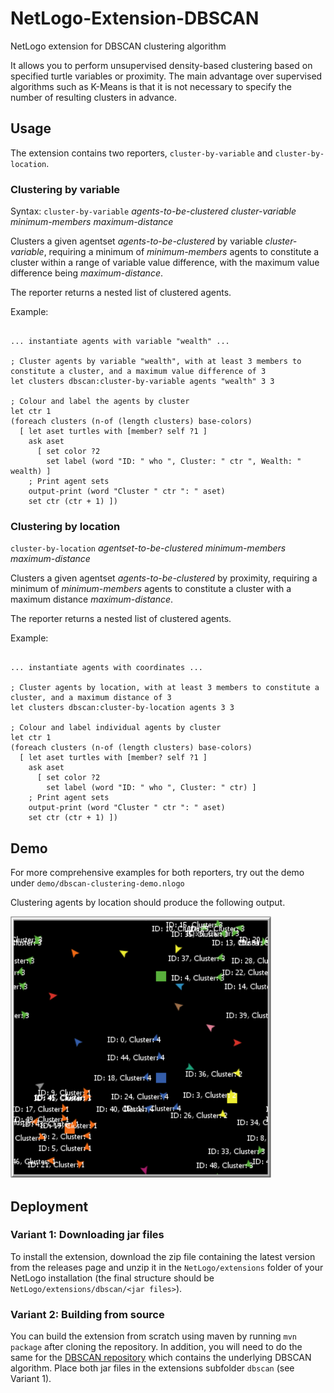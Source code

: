 # NetLogo-Extension-DBSCAN
NetLogo extension for DBSCAN clustering algorithm

It allows you to perform unsupervised density-based clustering based on specified turtle variables or proximity. The main advantage over supervised algorithms such as K-Means is that it is not necessary to specify the number of resulting clusters in advance.

## Usage

The extension contains two reporters, `cluster-by-variable` and `cluster-by-location`.

### Clustering by variable

Syntax: `cluster-by-variable` *agents-to-be-clustered* *cluster-variable* *minimum-members* *maximum-distance*

Clusters a given agentset *agents-to-be-clustered* by variable *cluster-variable*, requiring a minimum of *minimum-members* agents to constitute a cluster within a range of variable value difference, with the maximum value difference being *maximum-distance*.

The reporter returns a nested list of clustered agents.

Example:

```

... instantiate agents with variable "wealth" ...

; Cluster agents by variable "wealth", with at least 3 members to constitute a cluster, and a maximum value difference of 3
let clusters dbscan:cluster-by-variable agents "wealth" 3 3

; Colour and label the agents by cluster
let ctr 1
(foreach clusters (n-of (length clusters) base-colors)
  [ let aset turtles with [member? self ?1 ]
    ask aset
      [ set color ?2
        set label (word "ID: " who ", Cluster: " ctr ", Wealth: " wealth) ]
    ; Print agent sets
    output-print (word "Cluster " ctr ": " aset)
    set ctr (ctr + 1) ])
```

### Clustering by location

`cluster-by-location` *agentset-to-be-clustered* *minimum-members* *maximum-distance*

Clusters a given agentset *agents-to-be-clustered* by proximity, requiring a minimum of *minimum-members* agents to constitute a cluster with a maximum distance *maximum-distance*.

The reporter returns a nested list of clustered agents.

Example:

```

... instantiate agents with coordinates ...

; Cluster agents by location, with at least 3 members to constitute a cluster, and a maximum distance of 3
let clusters dbscan:cluster-by-location agents 3 3

; Colour and label individual agents by cluster
let ctr 1
(foreach clusters (n-of (length clusters) base-colors)
  [ let aset turtles with [member? self ?1 ]
    ask aset
      [ set color ?2
        set label (word "ID: " who ", Cluster: " ctr) ]
    ; Print agent sets
    output-print (word "Cluster " ctr ": " aset)
    set ctr (ctr + 1) ])
```

## Demo

For more comprehensive examples for both reporters, try out the demo under `demo/dbscan-clustering-demo.nlogo`

Clustering agents by location should produce the following output.

![Location-based clustering demo output](https://github.com/chrfrantz/NetLogo-Extension-DBSCAN/raw/master/doc/ExampleLocationBasedClusteringOutput.png)

## Deployment

### Variant 1: Downloading jar files

To install the extension, download the zip file containing the latest version from the releases page and unzip it in the `NetLogo/extensions` folder of your NetLogo installation (the final structure should be `NetLogo/extensions/dbscan/<jar files>`).

### Variant 2: Building from source

You can build the extension from scratch using maven by running `mvn package` after cloning the repository. In addition, you will need to do the same for the [DBSCAN repository](https://github.com/chrfrantz/DBSCAN.git) which contains the underlying DBSCAN algorithm. Place both jar files in the extensions subfolder `dbscan` (see Variant 1).


